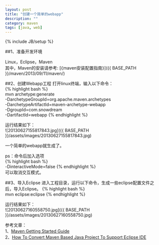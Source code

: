 ```yaml
---
layout: post
title: "创建一个简单的webapp"
description: ""
category: maven
tags: [java, web]
---
```

{% include JB/setup %}

##1、准备开发环境

Linux，Eclipse，Maven  
其中，Maven的安装请参考:
[《maven安装配置指南》]({{ BASE_PATH }}/maven/2013/09/11/maven/)
<!-- more -->

##2、创建Webapp工程
打开linux终端，输入以下命令：  
{% highlight bash %}  
mvn archetype:generate \
    -DarchetypeGroupId=org.apache.maven.archetypes \
    -DarchetypeArtifactId=maven-archetype-webapp \
    -DgroupId=com.snowdream \
    -DartifactId=webapp
{% endhighlight %}

运行结果如下：  
![20130627155817843.jpg]({{ BASE_PATH }}/assets/images/20130627155817843.jpg)

一个简单的webapp就生成了。

ps：命令后加入选项  
{% highlight bash %}  
-DinteractiveMode=false
{% endhighlight %}  
可以取消交互模式。


##3、导入Eclipse
进入工程目录，运行以下命令，生成一些eclipse配置文件之后，导入Eclipse。
{% highlight bash %}  
mvn eclipse:eclipse
{% endhighlight %}  

运行结果如下：  
![20130627160558750.jpg]({{ BASE_PATH }}/assets/images/20130627160558750.jpg)



参考文章：  
1、[Maven Getting Started Guide][1]  
2、[How To Convert Maven Based Java Project To Support Eclipse IDE][2]

[1]:http://maven.apache.org/guides/getting-started/index.html#How_do_I_build_other_types_of_projects

[2]:http://www.mkyong.com/maven/how-to-convert-maven-java-project-to-support-eclipse-ide/
